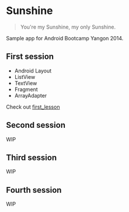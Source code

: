 Sunshine
=========

> You're my Sunshine, my only Sunshine.

Sample app for Android Bootcamp Yangon 2014.

First session
-------------

* Android Layout
* ListView
* TextView
* Fragment
* ArrayAdapter

Check out [first_lesson](https://github.com/GDGYangon/Sunshine/releases/tag/first_session)


Second session
---------------
WIP

Third session
---------------
WIP

Fourth session
---------------
WIP
